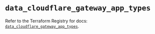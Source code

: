 # `data_cloudflare_gateway_app_types`

Refer to the Terraform Registry for docs: [`data_cloudflare_gateway_app_types`](https://registry.terraform.io/providers/cloudflare/cloudflare/4.41.0/docs/data-sources/gateway_app_types).
